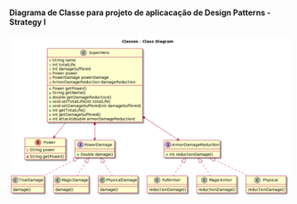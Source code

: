 <h4>Diagrama de Classe para projeto de aplicacação de Design Patterns - Strategy I</h4>

![alt text](https://github.com/silvestredavi/bertoti/blob/main/Engenharia%20de%20Software%20III/Imagens/DiagramaStrategyI.png)

